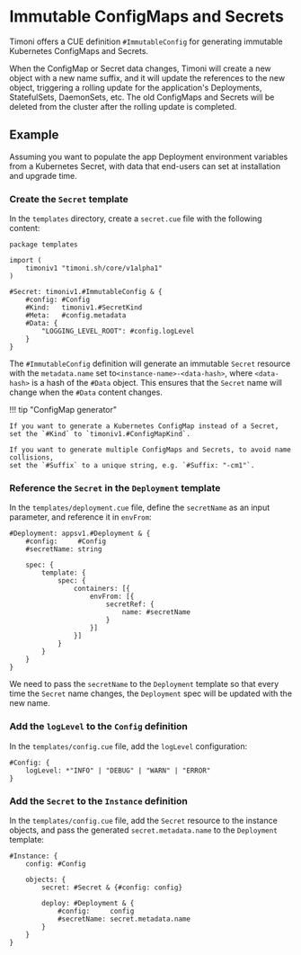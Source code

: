 # Immutable ConfigMaps and Secrets

Timoni offers a CUE definition `#ImmutableConfig` for generating immutable Kubernetes ConfigMaps and Secrets.

When the ConfigMap or Secret data changes, Timoni will create a new object with a new name suffix,
and it will update the references to the new object, triggering a rolling update for the
application's Deployments, StatefulSets, DaemonSets, etc.
The old ConfigMaps and Secrets will be deleted from the cluster after the rolling update is completed.

## Example

Assuming you want to populate the app Deployment environment variables from a Kubernetes Secret,
with data that end-users can set at installation and upgrade time.

### Create the `Secret` template

In the `templates` directory, create a `secret.cue` file with the following content:

```cue
package templates

import (
	timoniv1 "timoni.sh/core/v1alpha1"
)

#Secret: timoniv1.#ImmutableConfig & {
	#config: #Config
	#Kind:   timoniv1.#SecretKind
	#Meta:   #config.metadata
	#Data: {
		"LOGGING_LEVEL_ROOT": #config.logLevel
	}
}

```

The `#ImmutableConfig` definition will generate an immutable `Secret` resource with the
`metadata.name` set to`<instance-name>-<data-hash>`, where `<data-hash>` is a hash
of the `#Data` object. This ensures that the `Secret` name will change when the
`#Data` content changes.

!!! tip "ConfigMap generator"

    If you want to generate a Kubernetes ConfigMap instead of a Secret,
    set the `#Kind` to `timoniv1.#ConfigMapKind`. 

    If you want to generate multiple ConfigMaps and Secrets, to avoid name collisions,
    set the `#Suffix` to a unique string, e.g. `#Suffix: "-cm1"`.

### Reference the `Secret` in the `Deployment` template

In the `templates/deployment.cue` file, define the `secretName` as an input parameter,
and reference it in `envFrom`:

```cue
#Deployment: appsv1.#Deployment & {
	#config:     #Config
	#secretName: string 

	spec: {
		template: {
			spec: {
				containers: [{
					envFrom: [{
						secretRef: {
							name: #secretName
						}
					}]
				}]
			}
		}
	}
}

```

We need to pass the `secretName` to the `Deployment` template so that every time the
`Secret` name changes, the `Deployment` spec will be updated with the new name.

### Add the `logLevel` to the `Config` definition

In the `templates/config.cue` file, add the `logLevel` configuration:

```cue
#Config: {
    logLevel: *"INFO" | "DEBUG" | "WARN" | "ERROR"
}
```

### Add the `Secret` to the `Instance` definition

In the `templates/config.cue` file, add the `Secret` resource to the instance objects,
and pass the generated `secret.metadata.name` to the `Deployment` template:

```cue
#Instance: {
	config: #Config

	objects: {
		secret: #Secret & {#config: config}

		deploy: #Deployment & {
			#config:     config
			#secretName: secret.metadata.name
		}
	}
}

```

